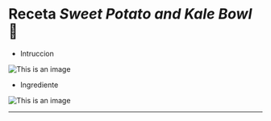 # Receta *Sweet Potato and Kale Bowl* 🥗

* Intruccion

![This is an image](https://user-images.githubusercontent.com/108433450/191150768-2fd149f9-56e8-44c6-89a7-4528fcfa5225.png)

* Ingrediente

![This is an image](https://user-images.githubusercontent.com/108433450/191151023-6b5379f6-3431-44e8-95b1-783cd5ee997f.PNG)



<hr>



